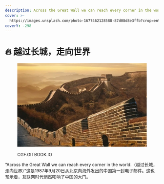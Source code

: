```yaml
---
description: Across the Great Wall we can reach every corner in the world.
cover: >-
  https://images.unsplash.com/photo-1677462128588-87d08d8e3ffb?crop=entropy&cs=tinysrgb&fm=jpg&ixid=MnwxOTcwMjR8MHwxfHJhbmRvbXx8fHx8fHx8fDE2Nzg2OTc3NTI&ixlib=rb-4.0.3&q=80
coverY: -298
---
```


# 🔥 越过长城，走向世界

<figure><img src=".gitbook/assets/image.png" alt=""><figcaption><p>CGF.GITBOOK.IO</p></figcaption></figure>

“Across the Great Wall we can reach every corner in the world.（越过长城，走向世界）”这是1987年9月20日从北京向海外发出的中国第一封电子邮件。这也预示着，互联网时代悄然叩响了中国的大门。
